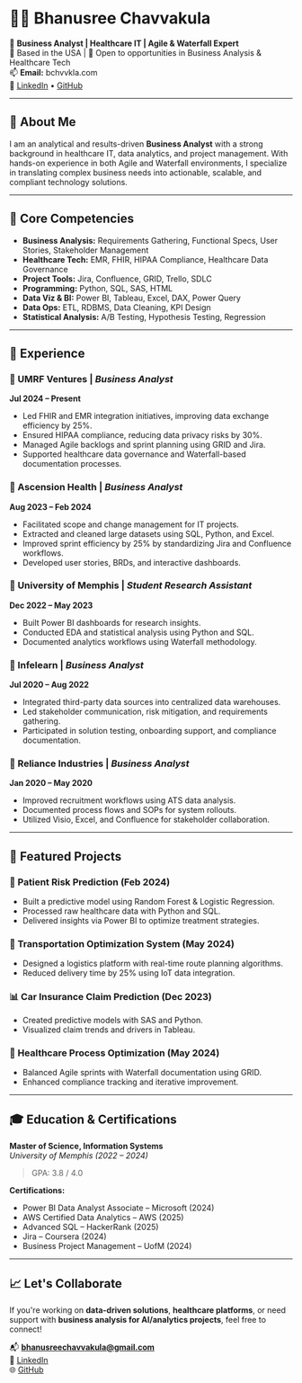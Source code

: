 # 👩‍💻 Bhanusree Chavvakula


🎯 **Business Analyst | Healthcare IT | Agile & Waterfall Expert**  
📍 Based in the USA | 💼 Open to opportunities in Business Analysis & Healthcare Tech  
📫 **Email:** bchvvkla.com  
🔗 [LinkedIn](https://linkedin.com/in/bhanusreech) • [GitHub](https://github.com/BhanusreeChavvakula)

---

## 🚀 About Me

I am an analytical and results-driven **Business Analyst** with a strong background in healthcare IT, data analytics, and project management. With hands-on experience in both Agile and Waterfall environments, I specialize in translating complex business needs into actionable, scalable, and compliant technology solutions.

---

## 🧠 Core Competencies

- **Business Analysis:** Requirements Gathering, Functional Specs, User Stories, Stakeholder Management  
- **Healthcare Tech:** EMR, FHIR, HIPAA Compliance, Healthcare Data Governance  
- **Project Tools:** Jira, Confluence, GRID, Trello, SDLC  
- **Programming:** Python, SQL, SAS, HTML  
- **Data Viz & BI:** Power BI, Tableau, Excel, DAX, Power Query  
- **Data Ops:** ETL, RDBMS, Data Cleaning, KPI Design  
- **Statistical Analysis:** A/B Testing, Hypothesis Testing, Regression  

---

## 💼 Experience

### 🔹 UMRF Ventures | *Business Analyst*  
**Jul 2024 – Present**
- Led FHIR and EMR integration initiatives, improving data exchange efficiency by 25%.
- Ensured HIPAA compliance, reducing data privacy risks by 30%.
- Managed Agile backlogs and sprint planning using GRID and Jira.
- Supported healthcare data governance and Waterfall-based documentation processes.

### 🔹 Ascension Health | *Business Analyst*  
**Aug 2023 – Feb 2024**
- Facilitated scope and change management for IT projects.
- Extracted and cleaned large datasets using SQL, Python, and Excel.
- Improved sprint efficiency by 25% by standardizing Jira and Confluence workflows.
- Developed user stories, BRDs, and interactive dashboards.

### 🔹 University of Memphis | *Student Research Assistant*  
**Dec 2022 – May 2023**
- Built Power BI dashboards for research insights.
- Conducted EDA and statistical analysis using Python and SQL.
- Documented analytics workflows using Waterfall methodology.

### 🔹 Infelearn | *Business Analyst*  
**Jul 2020 – Aug 2022**
- Integrated third-party data sources into centralized data warehouses.
- Led stakeholder communication, risk mitigation, and requirements gathering.
- Participated in solution testing, onboarding support, and compliance documentation.

### 🔹 Reliance Industries | *Business Analyst*  
**Jan 2020 – May 2020**
- Improved recruitment workflows using ATS data analysis.
- Documented process flows and SOPs for system rollouts.
- Utilized Visio, Excel, and Confluence for stakeholder collaboration.

---

## 📂 Featured Projects

### 🏥 Patient Risk Prediction (Feb 2024)
- Built a predictive model using Random Forest & Logistic Regression.
- Processed raw healthcare data with Python and SQL.
- Delivered insights via Power BI to optimize treatment strategies.

### 🚚 Transportation Optimization System (May 2024)
- Designed a logistics platform with real-time route planning algorithms.
- Reduced delivery time by 25% using IoT data integration.

### 📊 Car Insurance Claim Prediction (Dec 2023)
- Created predictive models with SAS and Python.
- Visualized claim trends and drivers in Tableau.

### 🏥 Healthcare Process Optimization (May 2024)
- Balanced Agile sprints with Waterfall documentation using GRID.
- Enhanced compliance tracking and iterative improvement.

---

## 🎓 Education & Certifications

**Master of Science, Information Systems**  
*University of Memphis (2022 – 2024)*  
> GPA: 3.8 / 4.0

**Certifications:**
- Power BI Data Analyst Associate – Microsoft (2024)
- AWS Certified Data Analytics – AWS (2025)
- Advanced SQL – HackerRank (2025)
- Jira – Coursera (2024)
- Business Project Management – UofM (2024)

---

## 📈 Let's Collaborate

If you're working on **data-driven solutions**, **healthcare platforms**, or need support with **business analysis for AI/analytics projects**, feel free to connect!

📬 **bhanusreechavvakula@gmail.com**  
💼 [LinkedIn](https://linkedin.com/in/bhanusreech)  
🌐 [GitHub](https://github.com/BhanusreeChavvakula)

